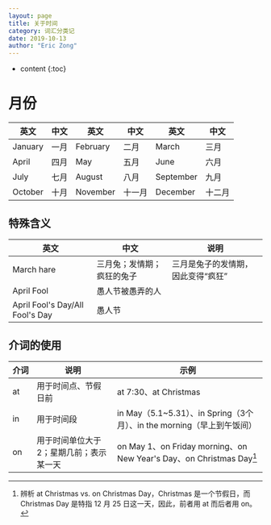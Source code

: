 ```yaml
---
layout: page
title: 关于时间
category: 词汇分类记
date: 2019-10-13
author: "Eric Zong"
---
```


* content
{:toc}

# 月份

| 英文    | 中文 | 英文     | 中文   | 英文      | 中文   |
| ------- | ---- | -------- | ------ | --------- | ------ |
| January | 一月 | February | 二月   | March     | 三月   |
| April   | 四月 | May      | 五月   | June      | 六月   |
| July    | 七月 | August   | 八月   | September | 九月   |
| October | 十月 | November | 十一月 | December  | 十二月 |

## 特殊含义

| 英文                            | 中文                       | 说明                               |
| ------------------------------- | -------------------------- | ---------------------------------- |
| March hare                      | 三月兔；发情期；疯狂的兔子 | 三月是兔子的发情期，因此变得“疯狂” |
| April Fool                      | 愚人节被愚弄的人           |                                    |
| April Fool's Day/All Fool's Day | 愚人节                     |                                    |

## 介词的使用

| <nobr>介词</nobr> | 说明                                     | 示例                                                         |
| ----------------- | ---------------------------------------- | ------------------------------------------------------------ |
| at                | 用于时间点、节假日前                     | at 7:30、at Christmas                                        |
| in                | 用于时间段                               | in May（5.1~5.31）、in Spring（3个月）、in the morning（早上到午饭间） |
| on                | 用于时间单位大于 2；星期几前；表示某一天 | on May 1、on Friday morning、on New Year's Day、on Christmas Day[^1] |

[^1]: 辨析 at Christmas vs. on Christmas Day，Christmas 是一个节假日，而 Christmas Day 是特指 12 月 25 日这一天，因此，前者用 at 而后者用 on。